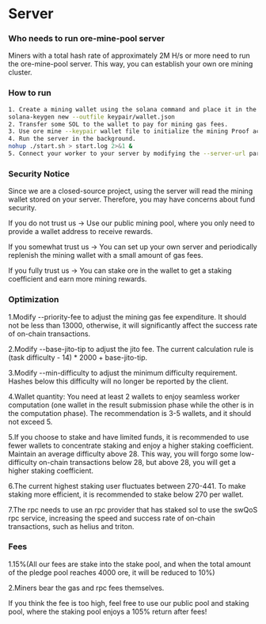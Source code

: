# Server

### Who needs to run ore-mine-pool server
Miners with a total hash rate of approximately 2M H/s or more need to run the ore-mine-pool server. This way, you can establish your own ore mining cluster.

### How to run

```bash
1. Create a mining wallet using the solana command and place it in the keypair folder in the same directory as the mining program.
solana-keygen new --outfile keypair/wallet.json
2. Transfer some SOL to the wallet to pay for mining gas fees.
3. Use ore mine --keypair wallet file to initialize the mining Proof account (only once per wallet).
4. Run the server in the background.
nohup ./start.sh > start.log 2>&1 &
5. Connect your worker to your server by modifying the --server-url parameter in the worker startup parameters to your server address.
```


### Security Notice
Since we are a closed-source project, using the server will read the mining wallet stored on your server. Therefore, you may have concerns about fund security.  

If you do not trust us -> Use our public mining pool, where you only need to provide a wallet address to receive rewards. 

If you somewhat trust us -> You can set up your own server and periodically replenish the mining wallet with a small amount of gas fees.  

If you fully trust us -> You can stake ore in the wallet to get a staking coefficient and earn more mining rewards.

### Optimization

1.Modify --priority-fee to adjust the mining gas fee expenditure. It should not be less than 13000, otherwise, it will significantly affect the success rate of on-chain transactions.  

2.Modify --base-jito-tip to adjust the jito fee. The current calculation rule is (task difficulty - 14) * 2000 + base-jito-tip.  

3.Modify --min-difficulty to adjust the minimum difficulty requirement. Hashes below this difficulty will no longer be reported by the client.  

4.Wallet quantity: You need at least 2 wallets to enjoy seamless worker computation (one wallet in the result submission phase while the other is in the computation phase). The recommendation is 3-5 wallets, and it should not exceed 5.  

5.If you choose to stake and have limited funds, it is recommended to use fewer wallets to concentrate staking and enjoy a higher staking coefficient. Maintain an average difficulty above 28. This way, you will forgo some low-difficulty on-chain transactions below 28, but above 28, you will get a higher staking coefficient.

6.The current highest staking user fluctuates between 270-441. To make staking more efficient, it is recommended to stake below 270 per wallet.  

7.The rpc needs to use an rpc provider that has staked sol to use the swQoS rpc service, increasing the speed and success rate of on-chain transactions, such as helius and triton.  

### Fees

1.15%(All our fees are stake into the stake pool, and when the total amount of the pledge pool reaches 4000 ore, it will be reduced to 10%)

2.Miners bear the gas and rpc fees themselves.

If you think the fee is too high, feel free to use our public pool and staking pool, where the staking pool enjoys a 105% return after fees!